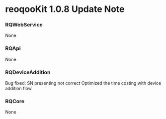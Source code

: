 #  reoqooKit 1.0.8 Update Note

### RQWebService
None

### RQApi
None

### RQDeviceAddition
Bug fixed: 
SN presenting not correct
Optimized the time costing with device addition flow 

### RQCore
None
